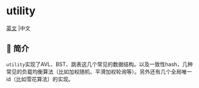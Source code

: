 # utility

[英文](README.md) |中文

## 📖 简介

`utility`实现了AVL、BST、跳表这几个常见的数据结构。以及一致性hash，几种常见的负载均衡算法（比如加权随机、平滑加权轮询等）。另外还有几个全局唯一id（比如雪花算法）的实现。